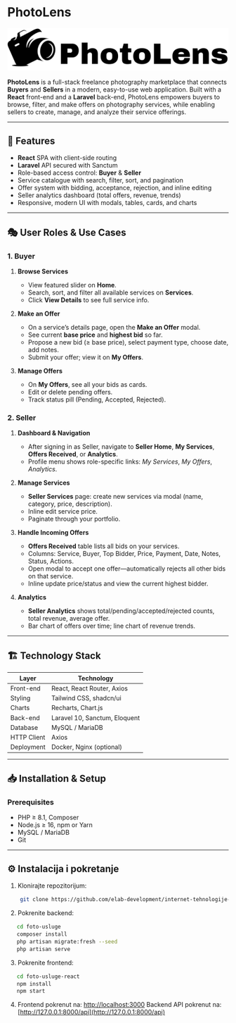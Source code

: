 # PhotoLens

![Logo](./images/logo.png)

**PhotoLens** is a full-stack freelance photography marketplace that connects **Buyers** and **Sellers** in a modern, easy-to-use web application. Built with a **React** front-end and a **Laravel** back-end, PhotoLens empowers buyers to browse, filter, and make offers on photography services, while enabling sellers to create, manage, and analyze their service offerings.

---

## 🚀 Features

- **React** SPA with client-side routing  
- **Laravel** API secured with Sanctum  
- Role-based access control: **Buyer** & **Seller**  
- Service catalogue with search, filter, sort, and pagination  
- Offer system with bidding, acceptance, rejection, and inline editing  
- Seller analytics dashboard (total offers, revenue, trends)  
- Responsive, modern UI with modals, tables, cards, and charts  

---

## 🎭 User Roles & Use Cases

### 1. Buyer

1. **Browse Services**  
   - View featured slider on **Home**.  
   - Search, sort, and filter all available services on **Services**.  
   - Click **View Details** to see full service info.

2. **Make an Offer**  
   - On a service’s details page, open the **Make an Offer** modal.  
   - See current **base price** and **highest bid** so far.  
   - Propose a new bid (≥ base price), select payment type, choose date, add notes.  
   - Submit your offer; view it on **My Offers**.

3. **Manage Offers**  
   - On **My Offers**, see all your bids as cards.  
   - Edit or delete pending offers.  
   - Track status pill (Pending, Accepted, Rejected).

### 2. Seller

1. **Dashboard & Navigation**  
   - After signing in as Seller, navigate to **Seller Home**, **My Services**, **Offers Received**, or **Analytics**.  
   - Profile menu shows role-specific links: _My Services_, _My Offers_, _Analytics_.

2. **Manage Services**  
   - **Seller Services** page: create new services via modal (name, category, price, description).  
   - Inline edit service price.  
   - Paginate through your portfolio.

3. **Handle Incoming Offers**  
   - **Offers Received** table lists all bids on your services.  
   - Columns: Service, Buyer, Top Bidder, Price, Payment, Date, Notes, Status, Actions.  
   - Open modal to accept one offer—automatically rejects all other bids on that service.  
   - Inline update price/status and view the current highest bidder.

4. **Analytics**  
   - **Seller Analytics** shows total/pending/accepted/rejected counts, total revenue, average offer.  
   - Bar chart of offers over time; line chart of revenue trends.

---

## 🏗 Technology Stack

| Layer        | Technology                   |
| ------------ | ---------------------------- |
| Front-end    | React, React Router, Axios   |
| Styling      | Tailwind CSS, shadcn/ui      |
| Charts       | Recharts, Chart.js           |
| Back-end     | Laravel 10, Sanctum, Eloquent|
| Database     | MySQL / MariaDB              |
| HTTP Client  | Axios                        |
| Deployment   | Docker, Nginx (optional)     |

---

## 📥 Installation & Setup

### Prerequisites

- PHP ≥ 8.1, Composer  
- Node.js ≥ 16, npm or Yarn  
- MySQL / MariaDB  
- Git  

---
⚙️ Instalacija i pokretanje
---------------------------

1. Klonirajte repozitorijum:
```bash
    git clone https://github.com/elab-development/internet-tehnologije-2024-projekat-photo_services_2021_0382.git
```
2. Pokrenite backend:
```bash
   cd foto-usluge
   composer install
   php artisan migrate:fresh --seed
   php artisan serve
```
    
3. Pokrenite frontend:
```bash
   cd foto-usluge-react
   npm install
   npm start
```
    
4.  Frontend pokrenut na: [http://localhost:3000](http://localhost:3000) Backend API pokrenut na: [http://127.0.0.1:8000/api](http://127.0.0.1:8000/api)